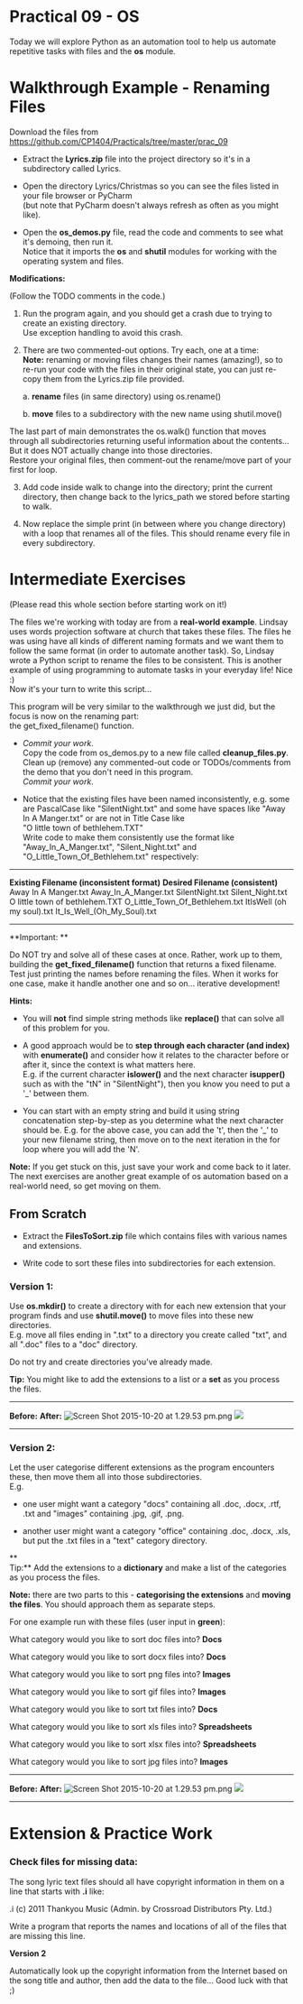 # Practical 09 - OS

Today we will explore Python as an automation tool to help us automate
repetitive tasks with files and the **os** module.

Walkthrough Example - Renaming Files
====================================

Download the files from
<https://github.com/CP1404/Practicals/tree/master/prac_09>

-   Extract the **Lyrics.zip** file into the project directory so it's
    in a subdirectory called Lyrics.

-   Open the directory Lyrics/Christmas so you can see the files listed
    in your file browser or PyCharm  
    (but note that PyCharm doesn't always refresh as often as you might
    like).

-   Open the **os_demos.py** file, read the code and comments to see
    what it's demoing, then run it.  
    Notice that it imports the **os** and **shutil** modules for working
    with the operating system and files.

**Modifications:**

(Follow the TODO comments in the code.)

1.  Run the program again, and you should get a crash due to trying to
    create an existing directory.  
    Use exception handling to avoid this crash.

2.  There are two commented-out options. Try each, one at a time:  
    **Note:** renaming or moving files changes their names (amazing!),
    so to re-run your code with the files in their original state, you
    can just re-copy them from the Lyrics.zip file provided.

    a.  **rename** files (in same directory) using os.rename()

    b.  **move** files to a subdirectory with the new name using
        shutil.move()

The last part of main demonstrates the os.walk() function that moves
through all subdirectories returning useful information about the
contents... But it does NOT actually change into those directories.  
Restore your original files, then comment-out the rename/move part of
your first for loop.

3.  Add code inside walk to change into the directory; print the current
    directory, then change back to the lyrics_path we stored before
    starting to walk.

4.  Now replace the simple print (in between where you change directory)
    with a loop that renames all of the files. This should rename every
    file in every subdirectory.

Intermediate Exercises
======================

(Please read this whole section before starting work on it!)

The files we're working with today are from a **real-world example**.
Lindsay uses words projection software at church that takes these files.
The files he was using have all kinds of different naming formats and we
want them to follow the same format (in order to automate another task).
So, Lindsay wrote a Python script to rename the files to be consistent.
This is another example of using programming to automate tasks in your
everyday life! Nice :)  
Now it's your turn to write this script...

This program will be very similar to the walkthrough we just did, but
the focus is now on the renaming part:  
the get_fixed_filename() function.

-   *Commit your work.*  
    Copy the code from os_demos.py to a new file called
    **cleanup_files.py**.  
    Clean up (remove) any commented-out code or TODOs/comments from the
    demo that you don't need in this program.  
    *Commit your work.*

-   Notice that the existing files have been named inconsistently, e.g.
    some are PascalCase like "SilentNight.txt" and some have spaces like
    "Away In A Manger.txt" or are not in Title Case like  
    "O little town of bethlehem.TXT"  
    Write code to make them consistently use the format like
    "Away_In_A_Manger.txt", "Silent_Night.txt" and
    "O_Little_Town_Of_Bethlehem.txt" respectively:

  --------------------------------------------- ------------------------------------
  **Existing Filename (inconsistent format)**   **Desired Filename (consistent)**
  Away In A Manger.txt                          Away_In_A_Manger.txt
  SilentNight.txt                               Silent_Night.txt
  O little town of bethlehem.TXT                O_Little_Town_Of_Bethlehem.txt
  ItIsWell (oh my soul).txt                     It_Is_Well_(Oh_My_Soul).txt
  --------------------------------------------- ------------------------------------

**Important: **

Do NOT try and solve all of these cases at once. Rather, work up to
them, building the **get_fixed_filename()** function that returns a
fixed filename. Test just printing the names before renaming the files.
When it works for one case, make it handle another one and so on...
iterative development!

**Hints:**

-   You will **not** find simple string methods like **replace()** that
    can solve all of this problem for you.

-   A good approach would be to **step through each character (and
    index)** with **enumerate()** and consider how it relates to the
    character before or after it, since the context is what matters
    here.  
    E.g. if the current character **islower()** and the next character
    **isupper()** such as with the "tN" in "SilentNight"), then you
    know you need to put a '_' between them.

-   You can start with an empty string and build it using string
    concatenation step-by-step as you determine what the next character
    should be. E.g. for the above case, you can add the 't', then the
    '_' to your new filename string, then move on to the next
    iteration in the for loop where you will add the 'N'.

**Note:** If you get stuck on this, just save your work and come back to
it later. The next exercises are another great example of os automation
based on a real-world need, so get moving on them.

From Scratch
------------

-   Extract the **FilesToSort.zip** file which contains files with
    various names and extensions.

-   Write code to sort these files into subdirectories for each
    extension.

### Version 1:

Use **os.mkdir()** to create a directory with for each new extension
that your program finds and use **shutil.move()** to move files into
these new directories.  
E.g. move all files ending in ".txt" to a directory you create called
"txt", and all ".doc" files to a "doc" directory.

Do not try and create directories you've already made.

**Tip:** You might like to add the extensions to a list or a **set** as
you process the files.

  ----------------------------------------------------------------------------------------------------------------- -----------------------------------------------------------------------------------
  **Before:**                                                                                                       **After:**
  ![Screen Shot 2015-10-20 at 1.29.53 pm.png](../images/09image1.png)   ![](../images/09image2.png)
  ----------------------------------------------------------------------------------------------------------------- -----------------------------------------------------------------------------------

### Version 2:

Let the user categorise different extensions as the program encounters
these, then move them all into those subdirectories.  
E.g.

-   one user might want a category "docs" containing all .doc, .docx,
    .rtf, .txt and "images" containing .jpg, .gif, .png.

-   another user might want a category "office" containing .doc, .docx,
    .xls, but put the .txt files in a "text" category directory.

**  
Tip:** Add the extensions to a **dictionary** and make a list of the
categories as you process the files.

**Note:** there are two parts to this - **categorising the extensions**
and **moving the files**. You should approach them as separate steps.

For one example run with these files (user input in **green**):

What category would you like to sort doc files into? **Docs**

What category would you like to sort docx files into? **Docs**

What category would you like to sort png files into? **Images**

What category would you like to sort gif files into? **Images**

What category would you like to sort txt files into? **Docs**

What category would you like to sort xls files into? **Spreadsheets**

What category would you like to sort xlsx files into? **Spreadsheets**

What category would you like to sort jpg files into? **Images**

  ----------------------------------------------------------------------------------------------------------------- --------------------------------------------------------------------------
  **Before:**                                                                                                       **After:**
  ![Screen Shot 2015-10-20 at 1.29.53 pm.png](../images/09image1.png)   ![](../images/09image3.png)
  ----------------------------------------------------------------------------------------------------------------- --------------------------------------------------------------------------

Extension & Practice Work
=========================

### Check files for missing data:

The song lyric text files should all have copyright information in them
on a line that starts with **.i** like:

.i (c) 2011 Thankyou Music (Admin. by Crossroad Distributors Pty. Ltd.)

Write a program that reports the names and locations of all of the files
that are missing this line.

**Version 2**

Automatically look up the copyright information from the Internet based
on the song title and author, then add the data to the file... Good luck
with that ;)

